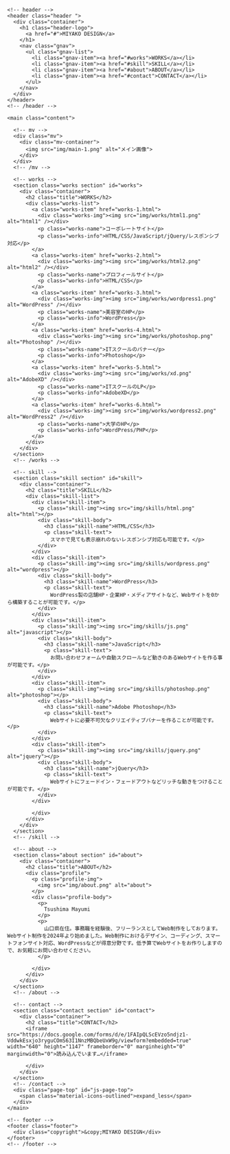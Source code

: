 <!DOCTYPE html>
<html>
<head>
  <meta charset="utf-8">
  <meta name="viewport" content="width=device-width, initial-scale=1.0, maximum-scale=1.0, minimum-scale=1.0">
  <title>ポートフォリオ</title>
  <link rel="preconnect" href="https://fonts.gstatic.com">
  <link href="https://fonts.googleapis.com/css2?family=Montserrat:wght@400;700&display=swap" rel="stylesheet">
  <link href="https://fonts.googleapis.com/css?family=Material+Icons+Outlined" rel="stylesheet">
  <link href="css/ress.css" media="all" rel="stylesheet" type="text/css" />
  <link href="css/style.css" media="all" rel="stylesheet" type="text/css" />
  <meta name="robots" content="noindex">
</head>

<body>
  <div class="wrapper">

    <!-- header -->
    <header class="header ">
      <div class="container">
        <h1 class="header-logo">
          <a href="#">MIYAKO DESIGN</a>
        </h1>
        <nav class="gnav">
          <ul class="gnav-list">
            <li class="gnav-item"><a href="#works">WORKS</a></li>
            <li class="gnav-item"><a href="#skill">SKILL</a></li>
            <li class="gnav-item"><a href="#about">ABOUT</a></li>
            <li class="gnav-item"><a href="#contact">CONTACT</a></li>
          </ul>
        </nav>
      </div>
    </header>
    <!-- /header -->

    <main class="content">

      <!-- mv -->
      <div class="mv">
        <div class="mv-container">
          <img src="img/main-1.png" alt="メイン画像">
        </div>
      </div>
      <!-- /mv -->

      <!-- works -->
      <section class="works section" id="works">
        <div class="container">
          <h2 class="title">WORKS</h2>
          <div class="works-list">
            <a class="works-item" href="works-1.html">
              <div class="works-img"><img src="img/works/html1.png" alt="html1" /></div>
              <p class="works-name">コーポレートサイト</p>
              <p class="works-info">HTML/CSS/JavaScript/jQuery/レスポンシブ対応</p>
            </a>
            <a class="works-item" href="works-2.html">
              <div class="works-img"><img src="img/works/html2.png" alt="html2" /></div>
              <p class="works-name">プロフィールサイト</p>
              <p class="works-info">HTML/CSS</p>
            </a>
            <a class="works-item" href="works-3.html">
              <div class="works-img"><img src="img/works/wordpress1.png" alt="WordPress" /></div>
              <p class="works-name">美容室のHP</p>
              <p class="works-info">WordPress</p>
            </a>
            <a class="works-item" href="works-4.html">
              <div class="works-img"><img src="img/works/photoshop.png" alt="Photoshop" /></div>
              <p class="works-name">ITスクールのバナー</p>
              <p class="works-info">Photoshop</p>
            </a>
            <a class="works-item" href="works-5.html">
              <div class="works-img"><img src="img/works/xd.png" alt="AdobeXD" /></div>
              <p class="works-name">ITスクールのLP</p>
              <p class="works-info">AdobeXD</p>
            </a>
            <a class="works-item" href="works-6.html">
              <div class="works-img"><img src="img/works/wordpress2.png" alt="WordPress2" /></div>
              <p class="works-name">大学のHP</p>
              <p class="works-info">WordPress/PHP</p>
            </a>
          </div>
        </div>
      </section>
      <!-- /works -->

      <!-- skill -->
      <section class="skill section" id="skill">
        <div class="container">
          <h2 class="title">SKILL</h2>
          <div class="skill-list">
            <div class="skill-item">
              <p class="skill-img"><img src="img/skills/html.png" alt="html"></p>
              <div class="skill-body">
                <h3 class="skill-name">HTML/CSS</h3>
                <p class="skill-text">
                  スマホで見ても表示崩れのないレスポンシブ対応も可能です。</p>
              </div>
            </div>
            <div class="skill-item">
              <p class="skill-img"><img src="img/skills/wordpress.png" alt="wordpress"></p>
              <div class="skill-body">
                <h3 class="skill-name">WordPress</h3>
                <p class="skill-text">
                  WordPress製の店舗HP・企業HP・メディアサイトなど、Webサイトを0から構築することが可能です。</p>
              </div>
            </div>
            <div class="skill-item">
              <p class="skill-img"><img src="img/skills/js.png" alt="javascript"></p>
              <div class="skill-body">
                <h3 class="skill-name">JavaScript</h3>
                <p class="skill-text">
                  お問い合わせフォームや自動スクロールなど動きのあるWebサイトを作る事が可能です。</p>
              </div>
            </div>
            <div class="skill-item">
              <p class="skill-img"><img src="img/skills/photoshop.png" alt="photoshop"></p>
              <div class="skill-body">
                <h3 class="skill-name">Adobe Photoshop</h3>
                <p class="skill-text">
                  Webサイトに必要不可欠なクリエイティブバナーを作ることが可能です。</p>
              </div>
            </div>
            <div class="skill-item">
              <p class="skill-img"><img src="img/skills/jquery.png" alt="jquery"></p>
              <div class="skill-body">
                <h3 class="skill-name">jQuery</h3>
                <p class="skill-text">
                  Webサイトにフェードイン・フェードアウトなどリッチな動きをつけることが可能です。</p>
              </div>
            </div>
           
            </div>
          </div>
        </div>
      </section>
      <!-- /skill -->

      <!-- about -->
      <section class="about section" id="about">
        <div class="container">
          <h2 class="title">ABOUT</h2>
          <div class="profile">
            <p class="profile-img">
              <img src="img/about.png" alt="about">
            </p>
            <div class="profile-body">
              <p>
                Tsushima Mayumi
              </p>
              <p>
                山口県在住。事務職を経験後、フリーランスとしてWeb制作をしております。Webサイト制作を2024年より始めました。Web制作におけるデザイン、コーディング、スマートフォンサイト対応、WordPressなどが得意分野です。低予算でWebサイトをお作りしますので、お気軽にお問い合わせください。
              </p>
              
            </div>
          </div>
        </div>
      </section>
      <!-- /about -->

      <!-- contact -->
      <section class="contact section" id="contact">
        <div class="container">
          <h2 class="title">CONTACT</h2>
          <iframe src="https://docs.google.com/forms/d/e/1FAIpQLScEVzo5ndjz1-VddwkEsxjo3ryguCOmS63I1NnzMBQbeUxW9g/viewform?embedded=true" width="640" height="1147" frameborder="0" marginheight="0" marginwidth="0">読み込んでいます…</iframe>
          
          </div>
        </div>
      </section>
      <!-- /contact -->
      <div class="page-top" id="js-page-top">
        <span class="material-icons-outlined">expand_less</span>
      </div>
    </main>

    <!-- footer -->
    <footer class="footer">
      <div class="copyright">&copy;MIYAKO DESIGN</div>
    </footer>
    <!-- /footer -->

  </div>
  <script src="https://ajax.googleapis.com/ajax/libs/jquery/3.6.0/jquery.min.js"></script>
  <script type='text/javascript' src="js/script.js"></script>
</body>
</html>
